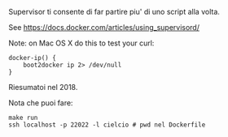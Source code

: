 
Supervisor ti consente di far partire piu' di uno script alla volta.


See https://docs.docker.com/articles/using_supervisord/

Note: on Mac OS X do this to test your curl:

	docker-ip() {
		boot2docker ip 2> /dev/null
	}

Riesumatoi nel 2018.

Nota che puoi fare:

    make run
    ssh localhost -p 22022 -l cielcio # pwd nel Dockerfile
